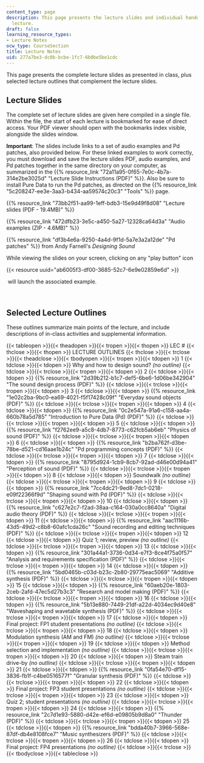 ```yaml
---
content_type: page
description: This page presents the lecture slides and individual handouts for each
  lecture.
draft: false
learning_resource_types:
- Lecture Notes
ocw_type: CourseSection
title: Lecture Notes
uid: 277a7be3-dc0b-bcbe-1fc7-6b0be5be1cdc
---
```

This page presents the complete lecture slides as presented in class, plus selected lecture outlines that complement the lecture slides.

## Lecture Slides

The complete set of lecture slides are given here compiled in a single file. Within the file, the start of each lecture is bookmarked for ease of direct access. Your PDF viewer should open with the bookmarks index visible, alongside the slides window. 

**Important**: The slides include links to a set of audio examples and Pd patches, also provided below. For these linked examples to work correctly, you must download and save the lecture slides PDF, audio examples, and Pd patches together in the same directory on your computer, as summarized in the {{% resource_link "72a11a95-0f65-7e0c-4b7a-314e2be3025d" "Lecture Slide Instructions (PDF)" %}}. Also be sure to install Pure Data to run the Pd patches, as directed on the {{% resource_link "5c208247-ee3e-3aa3-b434-aa59574c20c3" "Tools" %}} page.

{{% resource_link "73bb2f51-aa99-1eff-bdb3-15e9d49f8d08" "Lecture slides (PDF - 19.4MB)" %}}

{{% resource_link "472dfb23-3e5c-a450-5a27-12328ca64d3a" "Audio examples (ZIP - 4.6MB)" %}}

{{% resource_link "df3b4e6a-9250-4a4d-9f1d-5a7e3a2a12de" "Pd patches" %}} from Andy Farnell's *Designing Sound*

While viewing the slides on your screen, clicking on any "play button" icon

{{< resource uuid="ab6005f3-df00-3685-52c7-6e9e02859e6d" >}}

 will launch the associated example.

 

## Selected Lecture Outlines

These outlines summarize main points of the lecture, and include descriptions of in-class activities and supplemental information.

{{< tableopen >}}{{< theadopen >}}{{< tropen >}}{{< thopen >}}
LEC #
{{< thclose >}}{{< thopen >}}
LECTURE OUTLINES
{{< thclose >}}{{< trclose >}}{{< theadclose >}}{{< tbodyopen >}}{{< tropen >}}{{< tdopen >}}
1
{{< tdclose >}}{{< tdopen >}}
Why and how to design sound? *(no outline)*
{{< tdclose >}}{{< trclose >}}{{< tropen >}}{{< tdopen >}}
2
{{< tdclose >}}{{< tdopen >}}
{{% resource_link "2d39b212-b1c7-def5-6be6-1d06be342904" "The sound design process (PDF)" %}}
{{< tdclose >}}{{< trclose >}}{{< tropen >}}{{< tdopen >}}
3
{{< tdclose >}}{{< tdopen >}}
{{% resource_link "1e02c2ba-9bc0-ea69-4021-f5f17428c09f" "Everyday sound objects (PDF)" %}}
{{< tdclose >}}{{< trclose >}}{{< tropen >}}{{< tdopen >}}
4
{{< tdclose >}}{{< tdopen >}}
{{% resource_link "0c2e547a-91a6-c158-aa4a-660b78a5d785" "Introduction to Pure Data (Pd) (PDF)" %}}
{{< tdclose >}}{{< trclose >}}{{< tropen >}}{{< tdopen >}}
5
{{< tdclose >}}{{< tdopen >}}
{{% resource_link "f2762ee9-a5c8-4db7-8773-c62fcb5ab6eb" "Physics of sound (PDF)" %}}
{{< tdclose >}}{{< trclose >}}{{< tropen >}}{{< tdopen >}}
6
{{< tdclose >}}{{< tdopen >}}
{{% resource_link "b2ba762f-d3be-78be-d521-cd16aae1b24c" "Pd programming concepts (PDF)" %}}
{{< tdclose >}}{{< trclose >}}{{< tropen >}}{{< tdopen >}}
7
{{< tdclose >}}{{< tdopen >}}
{{% resource_link "8795d924-1cb9-8cb7-92ad-d46e00d94a41" "Perception of sound (PDF)" %}}
{{< tdclose >}}{{< trclose >}}{{< tropen >}}{{< tdopen >}}
8
{{< tdclose >}}{{< tdopen >}}
Soundwalk *(no outline)*
{{< tdclose >}}{{< trclose >}}{{< tropen >}}{{< tdopen >}}
9
{{< tdclose >}}{{< tdopen >}}
{{% resource_link "7cc4dc21-9ed8-7dc1-0218-e09f22366f9d" "Shaping sound with Pd (PDF)" %}}
{{< tdclose >}}{{< trclose >}}{{< tropen >}}{{< tdopen >}}
10
{{< tdclose >}}{{< tdopen >}}
{{% resource_link "c627e2c7-f2ad-38aa-c164-030a0cc8640a" "Digital audio theory (PDF)" %}}
{{< tdclose >}}{{< trclose >}}{{< tropen >}}{{< tdopen >}}
11
{{< tdclose >}}{{< tdopen >}}
{{% resource_link "aac1116b-43d5-49d2-c8b8-60afc1cda26c" "Sound recording and editing techniques (PDF)" %}}
{{< tdclose >}}{{< trclose >}}{{< tropen >}}{{< tdopen >}}
12
{{< tdclose >}}{{< tdopen >}}
Quiz 1; review, preview *(no outline)*
{{< tdclose >}}{{< trclose >}}{{< tropen >}}{{< tdopen >}}
13
{{< tdclose >}}{{< tdopen >}}
{{% resource_link "301a44a1-3736-0d34-e7f3-8ce4f75a0f57" "Analysis and requirements specification (PDF)" %}}
{{< tdclose >}}{{< trclose >}}{{< tropen >}}{{< tdopen >}}
14
{{< tdclose >}}{{< tdopen >}}
{{% resource_link "5bd0465b-c03d-b23c-2b80-29775eac5069" "Additive synthesis (PDF)" %}}
{{< tdclose >}}{{< trclose >}}{{< tropen >}}{{< tdopen >}}
15
{{< tdclose >}}{{< tdopen >}}
{{% resource_link "60aeb20e-1803-2ceb-2afd-47ec5d27b3c3" "Research and model making (PDF)" %}}
{{< tdclose >}}{{< trclose >}}{{< tropen >}}{{< tdopen >}}
16
{{< tdclose >}}{{< tdopen >}}
{{% resource_link "5b13e880-7449-21df-a22d-4034ec9d40e8" "Waveshaping and wavetable synthesis (PDF)" %}}
{{< tdclose >}}{{< trclose >}}{{< tropen >}}{{< tdopen >}}
17
{{< tdclose >}}{{< tdopen >}}
Final project: FP1 student presentations *(no outline)*
{{< tdclose >}}{{< trclose >}}{{< tropen >}}{{< tdopen >}}
18
{{< tdclose >}}{{< tdopen >}}
Modulation synthesis (AM and FM) *(no outline)*
{{< tdclose >}}{{< trclose >}}{{< tropen >}}{{< tdopen >}}
19
{{< tdclose >}}{{< tdopen >}}
Method selection and implementation *(no outline)*
{{< tdclose >}}{{< trclose >}}{{< tropen >}}{{< tdopen >}}
20
{{< tdclose >}}{{< tdopen >}}
Steam train drive-by *(no outline)*
{{< tdclose >}}{{< trclose >}}{{< tropen >}}{{< tdopen >}}
21
{{< tdclose >}}{{< tdopen >}}
{{% resource_link "0fa54e70-df15-3836-fb1f-c4be0516577f" "Granular synthesis (PDF)" %}}
{{< tdclose >}}{{< trclose >}}{{< tropen >}}{{< tdopen >}}
22
{{< tdclose >}}{{< tdopen >}}
Final project: FP3 student presentations *(no outline)*
{{< tdclose >}}{{< trclose >}}{{< tropen >}}{{< tdopen >}}
23
{{< tdclose >}}{{< tdopen >}}
Quiz 2; student presentations *(no outline)*
{{< tdclose >}}{{< trclose >}}{{< tropen >}}{{< tdopen >}}
24
{{< tdclose >}}{{< tdopen >}}
{{% resource_link "2c7d1e93-5880-d42e-ef6d-e09805b9d8a0" "Thunder (PDF)" %}}
{{< tdclose >}}{{< trclose >}}{{< tropen >}}{{< tdopen >}}
25
{{< tdclose >}}{{< tdopen >}}
{{% resource_link "bdda40b7-3966-568e-87df-db4e8108fce7" "Music synthesizers (PDF)" %}}
{{< tdclose >}}{{< trclose >}}{{< tropen >}}{{< tdopen >}}
26
{{< tdclose >}}{{< tdopen >}}
Final project: FP4 presentations *(no outline)*
{{< tdclose >}}{{< trclose >}}{{< tbodyclose >}}{{< tableclose >}}